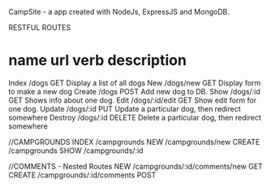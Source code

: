 CampSite - a app created with NodeJs, ExpressJS and MongoDB.

RESTFUL ROUTES

name        url         verb        description
==================================================================
Index       /dogs            GET         Display a list of all dogs
New         /dogs/new        GET         Display form to make a new dog
Create      /dogs            POST        Add new dog to DB.
Show        /dogs/:id        GET         Shows info about one dog.
Edit        /dogs/:id/edit   GET         Show edit form for one dog.
Update      /dogs/:id        PUT         Update a particular dog, then redirect somewhere
Destroy     /dogs/:id        DELETE      Delete a particular dog, then redirect somewhere

//CAMPGROUNDS
INDEX   /campgrounds
NEW     /campgrounds/new
CREATE  /campgrounds
SHOW    /campgrounds/:id

//COMMENTS - Nested Routes
NEW     /campgrounds/:id/comments/new   GET
CREATE  /campgrounds/:id/comments       POST
